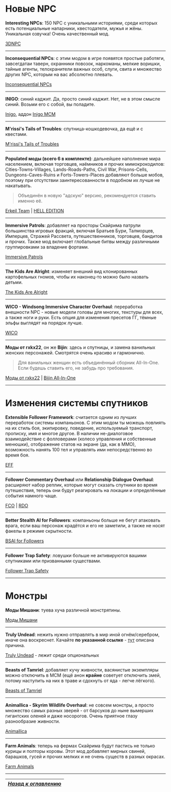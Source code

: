 # Новые NPC

**Interesting NPCs**: 150 NPC с уникальными историями, среди которых есть потенциальные напарники, квестодатели, мужья и жёны. Уникальная озвучка! Очень качественный мод.

[3DNPC](http://www.nexusmods.com/skyrim/mods/8429/?)

------


**Inconsequential NPCs**: с этим модом в игре появятся простые работяги, завсегдатаи таверн, охранники повозок, наркоманы, мелкие воришки, тайные агенты, телохранители важных особ, слуги, свита и множество других NPC, которым на вас абсолютно плевать.

[Inconsequential NPCs](http://www.nexusmods.com/skyrim/mods/36334/?)

------

**INIGO**: синий каджит. Да, просто синий каджит. Нет, не в этом смысле синий. Возьми его с собой, вы поладите.

[Inigo](http://www.nexusmods.com/skyrim/mods/40960/?), аддон [Inigo MCM](http://www.nexusmods.com/skyrim/mods/70035/?)

------

**M'rissi's Tails of Troubles**: спутница-кошкодевочка, да ещё и с квестами.

[M'rissi's Tails of Troubles](http://www.nexusmods.com/skyrim/mods/83063/?)

------

**Populated моды (всего 6 в комплекте)**: дальнейшее наполнение мира населением, включая торговцев, наёмников и прочих мимокрокодилов: Cities-Towns-Villages, Lands-Roads-Paths, Civil War, Prisons-Cells, Dungeons-Caves-Ruins и Forts-Towers-Places добавляют больше мобов, поэтому при отсутствии заинтересованности в подобном их лучше не накатывать.

> Объединён в новую "адскую" версию, рекомендуется ставить именно её.

[Erkeil Team](http://erkeilmods.altervista.org/skyrim/welcome/) | [HELL EDITION](http://www.nexusmods.com/skyrim/mods/73315/?)

------

**Immersive Patrols**: добавляет на просторы Скайрима патрули большинства игровых фракций, включая Братьев Бури, Талморцев, Имперцев, Стражей Рассвета, путешественников, торговцев, бандитов и прочих. Также мод включает глобальные битвы между различными группировками за владение фортами.

[Immersive Patrols](http://www.nexusmods.com/skyrim/mods/12977/?)

------

**The Kids Are Alright**: изменяет внешний вид клонированных картофельных гномов, чтобы их наконец-то можно было назвать детьми.

[The Kids Are Alright](http://www.nexusmods.com/skyrim/mods/83009/?)

------

**WICO - Windsong Immersive Character Overhaul**: переработка внешности NPC - новые модели головы для многих, текстуры для всех, а также ноги и руки. Есть опция для изменения пресетов ГГ, тёмные эльфы выглядят на порядок лучше.

[WICO](https://www.nexusmods.com/skyrim/mods/84898/?)

------

**Моды от rxkx22**, он же **Bijin**: здесь и спутницы, и замена ванильных женских персонажей. Смотрятся очень красиво и гармонично.

> Для ванильных женщин есть объединённый сборник All-In-One. Если будешь ставить его, не забудь про требования.

[Моды от rxkx22](https://www.nexusmods.com/skyrim/users/2650523/?tb=mods&pUp=1) | [Bijin All-In-One](https://www.nexusmods.com/skyrim/mods/72626/?)

------

# Изменения системы спутников

**Extensible Follower Framework**: считается одним из лучших переработок системы компаньонов. С этим модом ты можешь повлиять на их стиль боя, экипировку, поведение, используемый транспорт, прописку, имя и многое другое. В наличии не-диалоговое взаимодействие с фолловерами (колесо управления и собственные менюшки), отображение статов на экране (да, как в ММО), возможность нанять 100 тел и управлять ими непосредственно во время боя.

[EFF](http://www.nexusmods.com/skyrim/mods/12933/?)

------

**Follower Commentary Overhaul** или **Relationship Dialogue Overhaul**: расширяют набор реплик, которые могут сказать спутники во время путешествия, теперь они будут реагировать на локации и определённые события намного чаще.

[FCO](http://www.nexusmods.com/skyrim/mods/52019/?) | [RDO](http://www.nexusmods.com/skyrim/mods/74568/?)

------

**Better Stealth AI for Followers**: компаньоны больше не бегут атаковать врага, если ваш персонаж крадётся и его не заметили, а также не носят факелы в режиме скрытности.

[BSAI for Followers](http://www.nexusmods.com/skyrim/mods/16531/?)

------

**Follower Trap Safety**: ловушки больше не активируются вашими спутниками или призванными существами.

[Follower Trap Safety](http://www.nexusmods.com/skyrim/mods/11609/?)

------

# Монстры

**Моды Мишани**: туева хуча различной монстрятины.

[Моды Мишани](http://www.nexusmods.com/skyrim/users/37834630/?tb=mods&pUp=1)

------

**Truly Undead**: нежить нужно отправлять в мир иной огнём/серебром, иначе она воскреснет. Качайте **по указанной ссылке** - [тут](https://forums.nexusmods.com/index.php?/topic/1208876-truly-undead-reborn/page-26#entry32772670) описана причина.

[Truly Undead](https://www.nexusmods.com/skyrim/mods/12452/?tab=2&navtag=https%3A%2F%2Fwww.nexusmods.com%2Fskyrim%2Fajax%2Fmodfiles%2F%3Fid%3D12452&pUp=1) - лежит среди опциональных

------

**Beasts of Tamriel**: добавляет кучу живности, васянистые экземпляры можно отключить в MCM (ещё анон **крайне** советует отключить змей, потому наступить на них в траве и сдохнуть от яда - легче лёгкого).

[Beasts of Tamriel](https://www.nexusmods.com/skyrim/mods/76203/?)

------

**Animallica - Skyrim Wildlife Overhaul**: не совсем монстры, а просто множество самых разных зверей - от барсуков до ныне вымерших гигантских оленей и даже носорогов. Очень приятное глазу разнообразие живности.

[Animallica](https://www.nexusmods.com/skyrim/mods/57413/?)

------

**Farm Animals**: теперь на фермах Скайрима будут пастись не только курицы и полторы коровы. Этот мод добавляет мирных свиней, барашков, гусей и прочих мелких и не очень существ в разных окрасах.

[Farm Animals](https://www.nexusmods.com/skyrim/mods/56961/?)

------

|[*Назад к оглавлению*](../01_Оглавление.md)|
|:---:|
